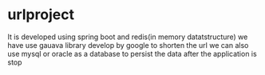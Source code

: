 # urlproject
It is developed using spring boot and redis(in memory datatstructure)
we have use gauava library develop by google to shorten the url
we can also use mysql or oracle as a database to persist the data after the application is stop
